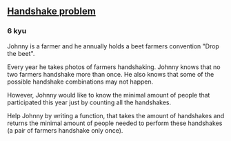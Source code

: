 <h2><a href=https://www.codewars.com/kata/5574835e3e404a0bed00001b/train/python target="_blank">Handshake problem</a></h2><h3>6 kyu</h3><p>Johnny is a farmer and he annually holds a beet farmers convention "Drop the beet".</p><p>Every year he takes photos of farmers handshaking. Johnny knows that no two farmers handshake more than once. He also knows that some of the possible handshake combinations may not happen.</p><p>However, Johnny would like to know the minimal amount of people that participated this year just by counting all the handshakes.</p><p>Help Johnny by writing a function, that takes the amount of handshakes and returns the minimal amount of people needed to perform these handshakes (a pair of farmers handshake only once).</p>